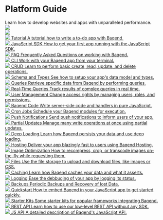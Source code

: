 <!-- Platform Guide -->
<div class="stars">
  <div class="container">
    <h1>Platform Guide</h1>
    Learn how to develop websites and apps with unparalleled performance.
    <div class="shooting-star">
      <img src="/guide/img/shooting-star.png" />
    </div>
    <div class="shooting-star-right">
      <img src="/guide/img/shooting-star.png" />
    </div>
  </div>
</div>

<div class="chapter-container">
  <div class="chapter-item-outer">
    <a class="chapter-item" href="https://www.baqend.com/tutorial.html">
      <span class="chapter-heading">
        <span class="icon"><img src="../icons/tutorial.png"/></span>
        <span class="text">Tutorial</span>
      </span>
      <span class="chapter-info">A tutorial how to write a to-do app with Baqend.</span>
    </a>
  </div>
  <div class="chapter-item-outer">
    <a class="chapter-item" href="../topics/getting-started/">
      <span class="chapter-heading">
        <span class="icon"><img src="../icons/getting_started.png"/></span>
        <span class="text">JavaScript SDK</span>
      </span>
      <span class="chapter-info">How to get your first app running with the JavaScript SDK.</span>
    </a>
  </div>
  <div class="chapter-item-outer">
    <a class="chapter-item" href="../topics/faq/">
      <span class="chapter-heading">
        <span class="icon"><img src="../icons/faq.png"/></span>
        <span class="text">FAQ</span>
      </span>
      <span class="chapter-info">Frequently Asked Questions on working with Baqend.</span>
    </a>
  </div>
  <div class="chapter-item-outer">
    <a class="chapter-item" href="../topics/cli/">
      <span class="chapter-heading">
        <span class="icon"><img src="../icons/cli.png"/></span>
        <span class="text">CLI</span>
      </span>
      <span class="chapter-info">Work with your Baqend app from your terminal.</span>
    </a>
  </div>
  <!-- a class="chapter-item" href="../topics/wordpress/">
    <span class="chapter-icon fa fa-wordpress"></span>
    <span class="chapter-heading">WordPress Plugin</span>
    <span class="chapter-info">Easily host your <br> WordPress blog <br> on Baqend.</span>
  </a -->
  <div class="chapter-item-outer">
    <a class="chapter-item" href="../topics/crud/">
      <span class="chapter-heading">
        <span class="icon"><img src="../icons/crud.png"/></span>
        <span class="text">CRUD</span>
      </span>
      <span class="chapter-info">Learn to perform basic create, read, update, and delete operations.</span>
    </a>
  </div>
  <div class="chapter-item-outer">
    <a class="chapter-item" href="../topics/schema/">
      <span class="chapter-heading">
        <span class="icon"><img src="../icons/schema.png"/></span>
        <span class="text">Schema and Types</span>
      </span>
      <span class="chapter-info">See how to setup your app's data model and types.</span>
    </a>
  </div>
  <div class="chapter-item-outer">
    <a class="chapter-item" href="../topics/queries/">
      <span class="chapter-heading">
        <span class="icon"><img src="../icons/queries.png"/></span>
        <span class="text">Queries</span>
      </span>
      <span class="chapter-info">Retrieve specific data from Baqend by performing queries.</span>
    </a>
  </div>
  <div class="chapter-item-outer">
    <a class="chapter-item" href="../topics/realtime/">
      <span class="chapter-heading">
        <span class="icon"><img src="../icons/realtime.png"/></span>
        <span class="text">Real-Time Queries</span>
      </span>
      <span class="chapter-info">Track results of complex queries in real time.</span>
    </a>
  </div>
  <div class="chapter-item-outer">
    <a class="chapter-item" href="../topics/user-management/">
      <span class="chapter-heading">
        <span class="icon"><img src="../icons/users.png"/></span>
        <span class="text">User Management</span>
      </span>
      <span class="chapter-info">Change access rights by managing users, roles, and permissions.</span>
    </a>
  </div>
  <div class="chapter-item-outer">
    <a class="chapter-item" href="../topics/baqend-code/">
      <span class="chapter-heading">
        <span class="icon"><img src="../icons/code.png"/></span>
        <span class="text">Baqend Code</span>
      </span>
      <span class="chapter-info">Write server-side code and handlers in pure JavaScript.</span>
    </a>
  </div>
  <div class="chapter-item-outer">
    <a class="chapter-item" href="../topics/cronjobs/">
      <span class="chapter-heading">
        <span class="icon"><img src="../icons/cronjobs.png"/></span>
        <span class="text">Cron Jobs</span>
      </span>
      <span class="chapter-info">Schedule your Baqend modules for execution.</span>
    </a>
  </div>
  <div class="chapter-item-outer">
    <a class="chapter-item" href="../topics/push/">
      <span class="chapter-heading">
        <span class="icon"><img src="../icons/push.png"/></span>
        <span class="text">Push Notifications</span>
      </span>
      <span class="chapter-info">Send push notifications to inform users of your app.</span>
    </a>
  </div>
  <div class="chapter-item-outer">
    <a class="chapter-item" href="../topics/partial-updates/">
      <span class="chapter-heading">
        <span class="icon"><img src="../icons/partial.png"/></span>
        <span class="text">Partial Updates</span>
      </span>
      <span class="chapter-info">Manage many write operations at once using partial updates.</span>
    </a>
  </div>
  <div class="chapter-item-outer">
    <a class="chapter-item" href="../topics/deep-loading/">
      <span class="chapter-heading">
        <span class="icon"><img src="../icons/deep.png"/></span>
        <span class="text">Deep Loading</span>
      </span>
      <span class="chapter-info">Learn how Baqend persists your data and use deep loading.</span>
    </a>
  </div>
  <div class="chapter-item-outer">
    <a class="chapter-item" href="../topics/hosting/">
      <span class="chapter-heading">
        <span class="icon"><img src="../icons/hosting.png"/></span>
        <span class="text">Hosting</span>
      </span>
      <span class="chapter-info">Deliver your app blazingly fast to users using Baqend Hosting.</span>
    </a>
  </div>
  <div class="chapter-item-outer">
    <a class="chapter-item" href="../topics/image-optimization/">
      <span class="chapter-heading">
        <span class="icon"><img src="../icons/image-optimization.png"/></span>
        <span class="text">Image Optimization</span>
      </span>
      <span class="chapter-info">How to recompress, crop, or transcode images on-the-fly while requesting them.</span>
    </a>
  </div>
  <div class="chapter-item-outer">
    <a class="chapter-item" href="../topics/files/">
      <span class="chapter-heading">
        <span class="icon"><img src="../icons/files.png"/></span>
        <span class="text">Files</span>
      </span>
      <span class="chapter-info">Use the file storage to upload and download files, like images or CSS.</span>
    </a>
  </div>
  <div class="chapter-item-outer">
    <a class="chapter-item" href="../topics/caching/">
      <span class="chapter-heading">
        <span class="icon"><img src="../icons/caching.png"/></span>
        <span class="text">Caching</span>
      </span>
      <span class="chapter-info">Learn how Baqend caches your data and what it asserts.</span>
    </a>
  </div>
  <div class="chapter-item-outer">
    <a class="chapter-item" href="../topics/logging/">
      <span class="chapter-heading">
        <span class="icon"><img src="../icons/logging.png"/></span>
        <span class="text">Logging</span>
      </span>
      <span class="chapter-info">Ease the debbuging of your app by logging its status.</span>
    </a>
  </div>
  <div class="chapter-item-outer">
    <a class="chapter-item" href="../topics/backups/">
      <span class="chapter-heading">
        <span class="icon"><img src="../icons/backup.png"/></span>
        <span class="text">Backups</span>
      </span>
      <span class="chapter-info">Periodic Backups and Recovery of lost Data.</span>
    </a>
  </div>
  <div class="chapter-item-outer">
    <a class="chapter-item" href="../gettingstarted/">
      <span class="chapter-heading">
        <span class="icon"><img src="../icons/quickstart.png"/></span>
        <span class="text">Quickstart</span>
      </span>
      <span class="chapter-info">How to embed Baqend in your JavaScript app to get started quickly.</span>
    </a>
  </div>
  <div class="chapter-item-outer">
    <a class="chapter-item" href="../starter-kits/">
      <span class="chapter-heading">
        <span class="icon"><img src="../icons/starter_kits.png"/></span>
        <span class="text">Starter Kits</span>
      </span>
      <span class="chapter-info">Some starter kits for popular frameworks integrating Baqend.</span>
    </a>
  </div>
  <div class="chapter-item-outer">
    <a class="chapter-item" href="../topics/rest-api/">
      <span class="chapter-heading">
        <span class="icon"><img src="../icons/rest-api.png"/></span>
        <span class="text">REST API</span>
      </span>
      <span class="chapter-info">Learn how to use our low-level REST API without any SDK.</span>
    </a>
  </div>
  <div class="chapter-item-outer">
    <a class="chapter-item" href="https://www.baqend.com/js-sdk/latest/baqend.html">
      <span class="chapter-heading">
        <span class="icon"><img src="../icons/jsapi.png"/></span>
        <span class="text">JS API</span>
      </span>
      <span class="chapter-info">A detailed description of Baqend's JavaScript API.</span>
    </a>
  </div>
</div>

<!-- <div class="note">
  <strong>Note:</strong> If you have any questions not answered by this guide, feel free to contact us via <a href="mailto:support@baqend.com">support@baqend.com</a> or the chat on the bottom.
</div> -->
